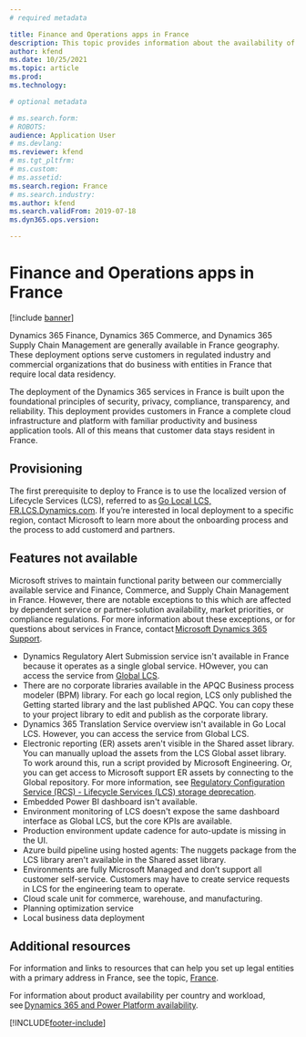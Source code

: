 ```yaml
---
# required metadata

title: Finance and Operations apps in France
description: This topic provides information about the availability of Finance and Operations apps in France's data centers.
author: kfend
ms.date: 10/25/2021
ms.topic: article
ms.prod: 
ms.technology: 

# optional metadata

# ms.search.form: 
# ROBOTS: 
audience: Application User
# ms.devlang: 
ms.reviewer: kfend
# ms.tgt_pltfrm: 
# ms.custom: 
# ms.assetid: 
ms.search.region: France
# ms.search.industry: 
ms.author: kfend
ms.search.validFrom: 2019-07-18
ms.dyn365.ops.version:  

---
```


# Finance and Operations apps in France

[!include [banner](../includes/banner.md)]

Dynamics 365 Finance, Dynamics 365 Commerce, and Dynamics 365 Supply Chain Management are generally available in France geography. These deployment options serve customers in regulated industry and commercial organizations that do business with entities in France that require local data residency. 

The deployment of the Dynamics 365 services in France is built upon the foundational principles of security, privacy, compliance, transparency, and reliability. This deployment provides customers in France a complete cloud infrastructure and platform with familiar productivity and business application tools. All of this means that customer data stays resident in France. 

## Provisioning 

The first prerequisite to deploy to France is to use the localized version of Lifecycle Services (LCS), referred to as [Go Local LCS, FR.LCS.Dynamics.com](https://fr.lcs.dynamics.com/Logon/Index). If you’re interested in local deployment to a specific region, contact Microsoft to learn more about the onboarding process and the process to add customerd and partners. 

## Features not available 

Microsoft strives to maintain functional parity between our commercially available service and Finance, Commerce, and Supply Chain Management in France. However, there are notable exceptions to this which are affected by dependent service or partner-solution availability, market priorities, or compliance regulations. For more information about these exceptions, or for questions about services in France, contact [Microsoft Dynamics 365 Support](https://dynamics.microsoft.com/support/). 

  - Dynamics Regulatory Alert Submission service isn't available in France because it operates as a single global service. HOwever, you can access the service from [Global LCS](https://lcs.dynamics.com/Logon/Index). 
  - There are no corporate libraries available in the APQC Business process modeler (BPM) library. For each go local region, LCS only published the Getting started library and the last published APQC. You can copy these to your project library to edit and publish as the corporate library. 
  - Dynamics 365 Translation Service overview isn't available in Go Local LCS. However, you can access the service from Global LCS.
  - Electronic reporting (ER) assets aren't visible in the Shared asset library. You can manually upload the assets from the LCS Global asset library. To work around this, run a script provided by Microsoft Engineering. Or, you can get access to Microsoft support ER assets by connecting to the Global repository. For more information, see [Regulatory Configuration Service (RCS) - Lifecycle Services (LCS) storage deprecation](../../finance/localizations/rcs-lcs-repo-dep-faq.md). 
  - Embedded Power BI dashboard isn't available. 
  - Environment monitoring of LCS doesn't expose the same dashboard interface as Global LCS, but the core KPIs are available. 
  - Production environment update cadence for auto-update is missing in the UI.  
  - Azure build pipeline using hosted agents: The nuggets package from the LCS library aren't available in the Shared asset library. 
  - Environments are fully Microsoft Managed and don’t support all customer self-service. Customers may have to create service requests in LCS for the engineering team to operate. 
  - Cloud scale unit for commerce, warehouse, and manufacturing. 
  - Planning optimization service 
  - Local business data deployment 

## Additional resources 
For information and links to resources that can help you set up legal entities with a primary address in France, see the topic, [France](../../finance/localizations/france.md). 

For information about product availability per country and workload, see [Dynamics 365 and Power Platform availability](https://dynamics.microsoft.com/en-us/availability-reports/). 

[!INCLUDE[footer-include](../../../includes/footer-banner.md)]
